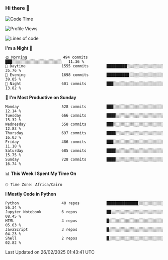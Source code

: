 ### Hi there 👋

<!--
**AMR-KELEG/AMR-KELEG** is a ✨ _special_ ✨ repository because its `README.md` (this file) appears on your GitHub profile.

Here are some ideas to get you started:

- 🔭 I’m currently working on ...
- 🌱 I’m currently learning ...
- 👯 I’m looking to collaborate on ...
- 🤔 I’m looking for help with ...
- 💬 Ask me about ...
- 📫 How to reach me: ...
- 😄 Pronouns: ...
- ⚡ Fun fact: ...
-->

<!--START_SECTION:waka-->
![Code Time](http://img.shields.io/badge/Code%20Time-0%20secs-blue)

![Profile Views](http://img.shields.io/badge/Profile%20Views-1-blue)

![Lines of code](https://img.shields.io/badge/From%20Hello%20World%20I%27ve%20Written-25.7%20million%20lines%20of%20code-blue)

**I'm a Night 🦉** 

```text
🌞 Morning                494 commits         ███░░░░░░░░░░░░░░░░░░░░░░   11.36 % 
🌆 Daytime                1555 commits        █████████░░░░░░░░░░░░░░░░   35.76 % 
🌃 Evening                1698 commits        ██████████░░░░░░░░░░░░░░░   39.05 % 
🌙 Night                  601 commits         ███░░░░░░░░░░░░░░░░░░░░░░   13.82 % 
```
📅 **I'm Most Productive on Sunday** 

```text
Monday                   528 commits         ███░░░░░░░░░░░░░░░░░░░░░░   12.14 % 
Tuesday                  666 commits         ████░░░░░░░░░░░░░░░░░░░░░   15.32 % 
Wednesday                558 commits         ███░░░░░░░░░░░░░░░░░░░░░░   12.83 % 
Thursday                 697 commits         ████░░░░░░░░░░░░░░░░░░░░░   16.03 % 
Friday                   486 commits         ███░░░░░░░░░░░░░░░░░░░░░░   11.18 % 
Saturday                 685 commits         ████░░░░░░░░░░░░░░░░░░░░░   15.75 % 
Sunday                   728 commits         ████░░░░░░░░░░░░░░░░░░░░░   16.74 % 
```


📊 **This Week I Spent My Time On** 

```text
🕑︎ Time Zone: Africa/Cairo
```

**I Mostly Code in Python** 

```text
Python                   40 repos            ██████████████░░░░░░░░░░░   56.34 % 
Jupyter Notebook         6 repos             ██░░░░░░░░░░░░░░░░░░░░░░░   08.45 % 
HTML                     4 repos             █░░░░░░░░░░░░░░░░░░░░░░░░   05.63 % 
JavaScript               3 repos             █░░░░░░░░░░░░░░░░░░░░░░░░   04.23 % 
Shell                    2 repos             █░░░░░░░░░░░░░░░░░░░░░░░░   02.82 % 
```




 Last Updated on 26/02/2025 01:43:41 UTC
<!--END_SECTION:waka-->
